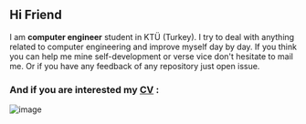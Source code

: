 ## Hi Friend

I am **computer engineer** student in KTÜ (Turkey). I try to deal with anything related to computer engineering and improve myself day by day. If you think you can help me mine self-development or verse vice don't hesitate to mail me. Or if you have any feedback of any repository just open issue. 

### And if you are interested my [CV](https://github.com/ErkinAbuzarli/ErkinAbuzarli/files/6444389/Resume.1.pdf) :

![image](https://user-images.githubusercontent.com/56367952/117510223-5ae66000-af94-11eb-862f-847e64a43d19.png)



